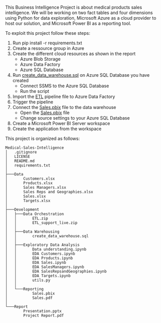 This Business Intelligence Project is about medical products sales intelligence. We will be working on two fact tables and four dimensions using Python for data exploration, Microsoft Azure as a cloud provider to host our solution, and Microsoft Power BI as a reporting tool.

To exploit this project follow these steps:

1. Run pip install -r requirements.txt
2. Create a ressource group in Azure
3. Create the different cloud resources as shown in the report
   - Azure Blob Storage
   - Azure Data Factory
   - Azure SQL Database
4. Run [create_data_warehouse.sql](/Development/Data%20%Warehousing/create_data_warehouse.sql) on Azure SQL Database you have created
   - Connect SSMS to the Azure SQL Database
   - Run the script
5. Import the [ETL](Development/Data%20%Orchestration/ETL.zip) pipeline file to Azure Data Factory
6. Trigger the pipeline
7. Connect the [Sales.pbix](Development/Reporting/Sales.pbix) file to the data warehouse
   - Open the [Sales.pbix](Development/Reporting/Sales.pbix) file
   - Change source settings to your Azure SQL Database
8. Create a Microsoft Power BI Server workspace
9. Create the application from the workspace


This project is organized as follows:
```
Medical-Sales-Intelligence
│   .gitignore
│   LICENSE
│   README.md
│   requirements.txt
│
├───Data
│       Customers.xlsx
│       Products.xlsx
│       Sales Managers.xlsx
│       Sales Reps and Geographies.xlsx
│       Sales.xlsx
│       Targets.xlsx
│
├───Development
│   ├───Data Orchestration
│   │       ETL.zip
│   │       ETL_support_live.zip
│   │
│   ├───Data Warehousing
│   │       create_data_warehouse.sql
│   │
│   ├───Exploratory Data Analysis
│   │       Data understanding.ipynb
│   │       EDA Customers.ipynb
│   │       EDA Products.ipynb
│   │       EDA Sales.ipynb
│   │       EDA SalesManagers.ipynb
│   │       EDA SalesRepsandGeographies.ipynb
│   │       EDA Targets.ipynb
│   │       utils.py
│   │
│   └───Reporting
│           Sales.pbix
│           Sales.pdf
│
└───Report
        Presentation.pptx
        Project Report.pdf
```
